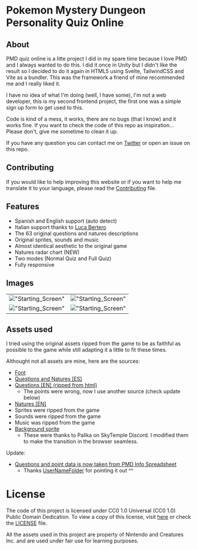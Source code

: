 # Pokemon Mystery Dungeon Personality Quiz Online

## About

PMD quiz online is a litte project I did in my spare time because I love PMD and I always wanted to do this. I did it once in Unity but I didn't like the result so I decided to do it again in HTML5 using Svelte, TailwindCSS and Vite as a bundler. This was the framework a friend of mine recommended me and I really liked it. 

I have no idea of what I'm doing (well, I have some), I'm not a web developer, this is my second frontend project, the first one was a simple sign up form to get used to this.

Code is kind of a mess, it works, there are no bugs (that I know) and it works fine. If you want to check the code of this repo as inspiration... Please don't, give me sometime to clean it up.

If you have any question you can contact me on [Twitter](https://twitter.com/rionisguild) or open an issue on this repo.

## Contributing

If you would like to help improving this website or if you want to help me translate it to your language, please read the [Contributing](./Contributing.md) file.

## Features

- Spanish and English support (auto detect)
- Italian support thanks to [Luca Bertero](https://github.com/luca-bertero)
- The 63 original questions and natures descriptions
- Original sprites, sounds and music
- Almost identical aesthetic to the original game
- Natures radar chart (NEW)
- Two modes (Normal Quiz and Full Quiz)
- Fully responsive

## Images

|                                           |                                           |
|-------------------------------------------|-------------------------------------------|
| !["Starting_Screen"](./readmefiles/1.png) | !["Starting_Screen"](./readmefiles/2.png) |
| !["Starting_Screen"](./readmefiles/4.png) | !["Starting_Screen"](./readmefiles/3.png) |


## Assets used

I tried using the original assets ripped from the game to be as faithful as possible to the game while still adapting it a little to fit these times.

Althought not all assets are mine, here are the sources:

- [Font](https://www.dafont.com/es/wonder-mail.font)
- [Questions and Natures [ES]](https://www.wikidex.net/wiki/Test_de_personalidad_de_Pokémon_Mundo_misterioso:_Exploradores_del_cielo)
- [Questions [EN] (ripped from html)](https://explorerofsky.github.io/pmd-sky-quiz/)
  - The points were wrong, now I use another source (check update below)
- [Natures [EN]](https://www.deviantart.com/sparklespeed/journal/Pokemon-Mystery-Dungeon-EoS-Nature-Descriptions-439788647)
- Sprites were ripped from the game
- Sounds were ripped from the game
- Music was ripped from the game
- [Background sprite](https://discord.com/channels/710190644152369162/1029472133073604708/1035347628025716816)
  - These were thanks to Palika on SkyTemple Discord. I modified them to make the transition in the browser seamless.

Update:
 - [Questions and point data is now taken from PMD Info Spreadsheet](https://docs.google.com/spreadsheets/d/18utO_lCpWQ7iXY9wpbtxXpgmzebEI2IRjADp6IrUKZ0/view#gid=422133115)
   - Thanks [UserNameFolder](https://www.reddit.com/r/MysteryDungeon/comments/ylgmf5/comment/iuyhfdr/?utm_source=share&utm_medium=web2x&context=3) for pointing it out ^^

# License

The code of this project is licensed under CC0 1.0 Universal (CC0 1.0) Public Domain Dedication. To view a copy of this license, visit [here](https://creativecommons.org/publicdomain/zero/1.0/) or check the [LICENSE](./LICENSE.md) file.

All the assets used in this project are property of Nintendo and Creatures Inc. and are used under fair use for learning purposes.